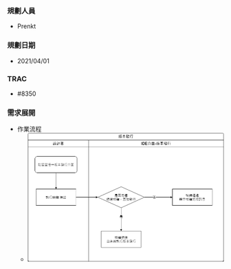 ### <div id="user">規劃人員</div>
* Prenkt

### <div id="updatedate">規劃日期</div>
* 2021/04/01

### <div id="trac">TRAC</div>
* #8350

### <div id="requirement">需求展開</path></div>
* 作業流程
    * ![pic][image_Workflow]

<!-- 圖片 -->
[image_Workflow]:attachment/publish_ErrorDetection.png